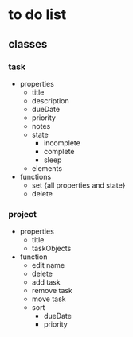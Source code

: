 # to do list

## classes
### task
- properties
    - title
    - description
    - dueDate
    - priority
    - notes
    - state
        - incomplete
        - complete
        - sleep
    - elements
- functions
    - set {all properties and state}
    - delete

### project
- properties
    - title
    - taskObjects
- function 
    - edit name
    - delete
    - add task
    - remove task
    - move task
    - sort
        - dueDate
        - priority


<!-- <section class="project"> -->
<!-- 	<div class="project-header"> -->
<!-- 		<div class="project-display-button">V</div> -->
<!-- 		<header class="project-name"> -->
<!-- 			Project 1 Project 1 Project 1 Project 1 Project 1  -->
<!-- 		</header> -->
<!-- 	</div> -->
<!---->
<!-- 	<div class="project-content"> -->
<!---->
<!-- 		<nav class="project-nav"> -->
<!-- 			<div class="add-task project-header-button">+</div> -->
<!-- 			<div class="sort project-header-button">(s)</div> -->
<!-- 		</nav> -->
<!---->
<!-- 		<section class="tasks-container"> -->
<!---->
<!-- 			<div class="task"> -->
<!-- 				<div class="task-status-icon priority-1"></div> -->
<!-- 				<header class="task-text"> -->
<!-- 					<span>Do this thing</span> -->
<!-- 					<div class="task-due-date">01/02/2025</div> -->
<!-- 				</header> -->
<!-- 			</div> -->
<!---->
<!-- 			<div class="task"> -->
<!-- 				<div class="task-status-icon priority-3"></div> -->
<!-- 				<header class="task-text"> -->
<!-- 					<span>Do this thing</span> -->
<!-- 					<div class="task-due-date">01/02/2025</div> -->
<!-- 				</header> -->
<!-- 			</div> -->
<!---->
<!-- 			<div class="task"> -->
<!-- 				<div class="task-status-icon priority-2"></div> -->
<!-- 				<div class="task-text"> -->
<!-- 					<header class="task-title">Do this thing</header> -->
<!-- 					<div class="task-due-date">01/02/2025</div> -->
<!-- 					<div class="task-content"> -->
<!-- 						<div class="task-content-notes">These are some notes for this task. Hi. Lorem ipsum dolor sit, amet consectetur adipisicing elit. At, tempore.</div> -->
<!-- 					</div> -->
<!-- 				</div> -->
<!-- 			</div> -->
<!---->
<!-- 		</section> -->
<!---->
<!-- 	</div> -->
<!---->
<!-- </section> -->


